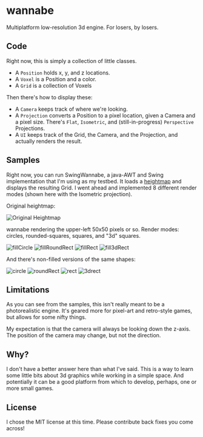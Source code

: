 wannabe
=======

Multiplatform low-resolution 3d engine.  For losers, by losers.

Code
----
Right now, this is simply a collection of little classes.

* A `Position` holds x, y, and z locations.
* A `Voxel` is a Position and a color.
* A `Grid` is a collection of Voxels

Then there's how to display these:

* A `Camera` keeps track of where we're looking.
* A `Projection` converts a Position to a pixel location, given a Camera and a pixel size.  There's `Flat`, `Isometric`, and (still-in-progress) `Perspective` Projections.
* A `UI` keeps track of the Grid, the Camera, and the Projection, and actually renders the result.

Samples
-------
Right now, you can run SwingWannabe, a java-AWT and Swing implementation that I'm using as my testbed.  It loads a [heightmap](http://en.wikipedia.org/wiki/Heightmap) and displays the resulting Grid.  I went ahead and implemented 8 different render modes (shown here with the Isometric projection).

Original heightmap:

![Original Heightmap](http://www.muddyhorse.com/wp-content/uploads/2013/11/example-heightmap.png)

wannabe rendering the upper-left 50x50 pixels or so.  Render modes: circles, rounded-squares, squares, and "3d" squares.

![fillCircle](http://www.muddyhorse.com/wp-content/uploads/2013/11/fillCircle-292x300.png) ![fillRoundRect](http://www.muddyhorse.com/wp-content/uploads/2013/11/fillRoundRect-292x300.png) ![fillRect](http://www.muddyhorse.com/wp-content/uploads/2013/11/fillRect-292x300.png) ![fill3dRect](http://www.muddyhorse.com/wp-content/uploads/2013/11/fill3dRect-292x300.png)

And there's non-filled versions of the same shapes:

![circle](http://www.muddyhorse.com/wp-content/uploads/2013/11/circle-292x300.png) ![roundRect](http://www.muddyhorse.com/wp-content/uploads/2013/11/roundRect-292x300.png) ![rect](http://www.muddyhorse.com/wp-content/uploads/2013/11/rect-292x300.png) ![3drect](http://www.muddyhorse.com/wp-content/uploads/2013/11/3drect-292x300.png)

Limitations
-----------

As you can see from the samples, this isn't really meant to be a photorealistic engine.  It's geared more for pixel-art and retro-style games, but allows for some nifty things.

My expectation is that the camera will always be looking down the z-axis.  The position of the camera may change, but not the direction.

Why?
----
I don't have a better answer here than what I've said.  This is a way to learn some little bits about 3d graphics while working in a simple space.  And potentially it can be a good platform from which to develop, perhaps, one or more small games.

License
-------
I chose the MIT license at this time.  Please contribute back fixes you come across!

